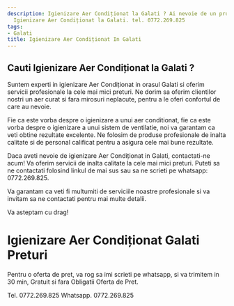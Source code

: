 ```yaml
---
description: Igienizare Aer Condiționat la Galati ? Ai nevoie de un profesionist in
  Igienizare Aer Condiționat la Galati. tel. 0772.269.825
tags:
- Galati
title: Igienizare Aer Condiționat In Galati
---
```



## Cauti Igienizare Aer Condiționat la Galati ?


Suntem experti in igienizare Aer Condiționat in orasul Galati si oferim servicii profesionale la cele mai mici preturi. Ne dorim sa oferim clientilor nostri un aer curat si fara mirosuri neplacute, pentru a le oferi confortul de care au nevoie.

Fie ca este vorba despre o igienizare a unui aer conditionat, fie ca este vorba despre o igienizare a unui sistem de ventilatie, noi va garantam ca veti obtine rezultate excelente. Ne folosim de produse profesionale de inalta calitate si de personal calificat pentru a asigura cele mai bune rezultate.

Daca aveti nevoie de igienizare Aer Condiționat in Galati, contactati-ne acum! Va oferim servicii de inalta calitate la cele mai mici preturi. Puteti sa ne contactati folosind linkul de mai sus sau sa ne scrieti pe whatsapp: 0772.269.825.

Va garantam ca veti fi multumiti de serviciile noastre profesionale si va invitam sa ne contactati pentru mai multe detalii. 

Va asteptam cu drag!

# Igienizare Aer Condiționat Galati Preturi
Pentru o oferta de pret, va rog sa imi scrieti pe whatsapp, si va trimitem in 30 min, Gratuit si fara Obligatii Oferta de Pret.

Tel. 0772.269.825
Whatsapp. 0772.269.825